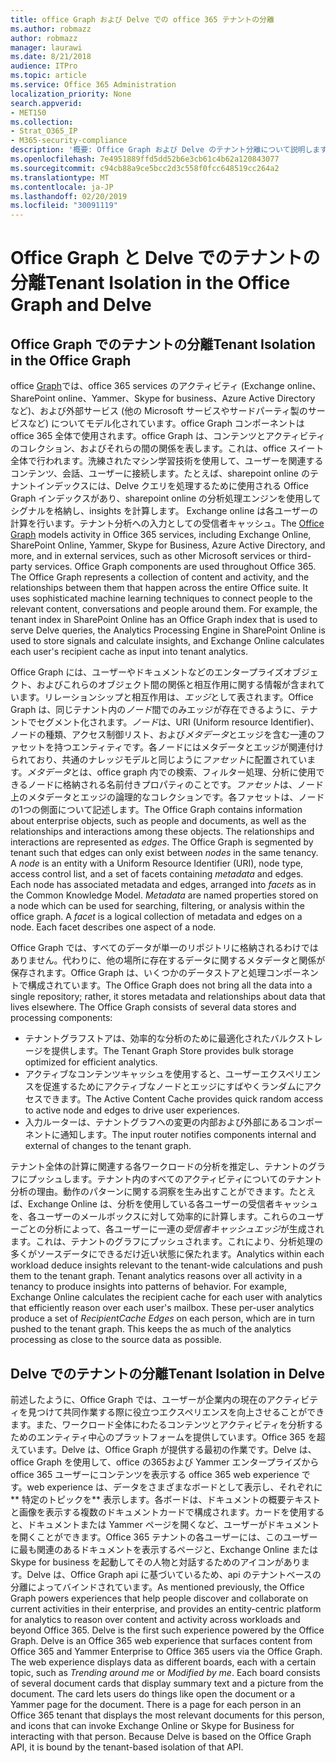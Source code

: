 ```yaml
---
title: office Graph および Delve での office 365 テナントの分離
ms.author: robmazz
author: robmazz
manager: laurawi
ms.date: 8/21/2018
audience: ITPro
ms.topic: article
ms.service: Office 365 Administration
localization_priority: None
search.appverid:
- MET150
ms.collection:
- Strat_O365_IP
- M365-security-compliance
description: '概要: Office Graph および Delve のテナント分離について説明します。'
ms.openlocfilehash: 7e4951889ffd5dd52b6e3cb61c4b62a120843077
ms.sourcegitcommit: c94cb88a9ce5bcc2d3c558f0fcc648519cc264a2
ms.translationtype: MT
ms.contentlocale: ja-JP
ms.lasthandoff: 02/20/2019
ms.locfileid: "30091119"
---
```

# <a name="tenant-isolation-in-the-office-graph-and-delve"></a><span data-ttu-id="f039f-103">Office Graph と Delve でのテナントの分離</span><span class="sxs-lookup"><span data-stu-id="f039f-103">Tenant Isolation in the Office Graph and Delve</span></span>

## <a name="tenant-isolation-in-the-office-graph"></a><span data-ttu-id="f039f-104">Office Graph でのテナントの分離</span><span class="sxs-lookup"><span data-stu-id="f039f-104">Tenant Isolation in the Office Graph</span></span>
<span data-ttu-id="f039f-p101">office [Graph](https://dev.office.com/officegraph)では、office 365 services のアクティビティ (Exchange online、SharePoint online、Yammer、Skype for business、Azure Active Directory など)、および外部サービス (他の Microsoft サービスやサードパーティ製のサービスなど) についてモデル化されています。office Graph コンポーネントは office 365 全体で使用されます。office Graph は、コンテンツとアクティビティのコレクション、およびそれらの間の関係を表します。これは、office スイート全体で行われます。洗練されたマシン学習技術を使用して、ユーザーを関連するコンテンツ、会話、ユーザーに接続します。たとえば、sharepoint online のテナントインデックスには、Delve クエリを処理するために使用される Office Graph インデックスがあり、sharepoint online の分析処理エンジンを使用してシグナルを格納し、insights を計算します。 Exchange online は各ユーザーの計算を行います。テナント分析への入力としての受信者キャッシュ。</span><span class="sxs-lookup"><span data-stu-id="f039f-p101">The [Office Graph](https://dev.office.com/officegraph) models activity in Office 365 services, including Exchange Online, SharePoint Online, Yammer, Skype for Business, Azure Active Directory, and more, and in external services, such as other Microsoft services or third-party services. Office Graph components are used throughout Office 365. The Office Graph represents a collection of content and activity, and the relationships between them that happen across the entire Office suite. It uses sophisticated machine learning techniques to connect people to the relevant content, conversations and people around them. For example, the tenant index in SharePoint Online has an Office Graph index that is used to serve Delve queries, the Analytics Processing Engine in SharePoint Online is used to store signals and calculate insights, and Exchange Online calculates each user's recipient cache as input into tenant analytics.</span></span>

<span data-ttu-id="f039f-p102">Office Graph には、ユーザーやドキュメントなどのエンタープライズオブジェクト、およびこれらのオブジェクト間の関係と相互作用に関する情報が含まれています。リレーションシップと相互作用は、*エッジ*として表されます。Office Graph は、同じテナント内の*ノード*間でのみエッジが存在できるように、テナントでセグメント化されます。*ノード*は、URI (Uniform resource Identifier)、ノードの種類、アクセス制御リスト、および*メタデータ*とエッジを含む一連のファセットを持つエンティティです。各ノードにはメタデータとエッジが関連付けられており、共通のナレッジモデルと同じように*ファセット*に配置されています。*メタデータ*とは、office graph 内での検索、フィルター処理、分析に使用できるノードに格納される名前付きプロパティのことです。*ファセット*は、ノード上のメタデータとエッジの論理的なコレクションです。各ファセットは、ノードの1つの側面について記述します。</span><span class="sxs-lookup"><span data-stu-id="f039f-p102">The Office Graph contains information about enterprise objects, such as people and documents, as well as the relationships and interactions among these objects. The relationships and interactions are represented as *edges*. The Office Graph is segmented by tenant such that edges can only exist between *nodes* in the same tenancy. A *node* is an entity with a Uniform Resource Identifier (URI), node type, access control list, and a set of facets containing *metadata* and edges. Each node has associated metadata and edges, arranged into *facets* as in the Common Knowledge Model. *Metadata* are named properties stored on a node which can be used for searching, filtering, or analysis within the office graph. A *facet* is a logical collection of metadata and edges on a node. Each facet describes one aspect of a node.</span></span> 

<span data-ttu-id="f039f-p103">Office Graph では、すべてのデータが単一のリポジトリに格納されるわけではありません。代わりに、他の場所に存在するデータに関するメタデータと関係が保存されます。Office Graph は、いくつかのデータストアと処理コンポーネントで構成されています。</span><span class="sxs-lookup"><span data-stu-id="f039f-p103">The Office Graph does not bring all the data into a single repository; rather, it stores metadata and relationships about data that lives elsewhere. The Office Graph consists of several data stores and processing components:</span></span>
- <span data-ttu-id="f039f-120">テナントグラフストアは、効率的な分析のために最適化されたバルクストレージを提供します。</span><span class="sxs-lookup"><span data-stu-id="f039f-120">The Tenant Graph Store provides bulk storage optimized for efficient analytics.</span></span>
- <span data-ttu-id="f039f-121">アクティブなコンテンツキャッシュを使用すると、ユーザーエクスペリエンスを促進するためにアクティブなノードとエッジにすばやくランダムにアクセスできます。</span><span class="sxs-lookup"><span data-stu-id="f039f-121">The Active Content Cache provides quick random access to active node and edges to drive user experiences.</span></span>
- <span data-ttu-id="f039f-122">入力ルーターは、テナントグラフへの変更の内部および外部にあるコンポーネントに通知します。</span><span class="sxs-lookup"><span data-stu-id="f039f-122">The input router notifies components internal and external of changes to the tenant graph.</span></span>

<span data-ttu-id="f039f-p104">テナント全体の計算に関連する各ワークロードの分析を推定し、テナントのグラフにプッシュします。テナント内のすべてのアクティビティについてのテナント分析の理由。動作のパターンに関する洞察を生み出すことができます。たとえば、Exchange Online は、分析を使用している各ユーザーの受信者キャッシュを、各ユーザーのメールボックスに対して効率的に計算します。これらのユーザーごとの分析によって、各ユーザーに一連の*受信者キャッシュエッジ*が生成されます。これは、テナントのグラフにプッシュされます。これにより、分析処理の多くがソースデータにできるだけ近い状態に保たれます。</span><span class="sxs-lookup"><span data-stu-id="f039f-p104">Analytics within each workload deduce insights relevant to the tenant-wide calculations and push them to the tenant graph. Tenant analytics reasons over all activity in a tenancy to produce insights into patterns of behavior. For example, Exchange Online calculates the recipient cache for each user with analytics that efficiently reason over each user's mailbox. These per-user analytics produce a set of *RecipientCache Edges* on each person, which are in turn pushed to the tenant graph. This keeps the as much of the analytics processing as close to the source data as possible.</span></span>

## <a name="tenant-isolation-in-delve"></a><span data-ttu-id="f039f-128">Delve でのテナントの分離</span><span class="sxs-lookup"><span data-stu-id="f039f-128">Tenant Isolation in Delve</span></span>
<span data-ttu-id="f039f-p105">前述したように、Office Graph では、ユーザーが企業内の現在のアクティビティを見つけて共同作業する際に役立つエクスペリエンスを向上させることができます。また、ワークロード全体にわたるコンテンツとアクティビティを分析するためのエンティティ中心のプラットフォームを提供しています。Office 365 を超えています。Delve は、Office Graph が提供する最初の作業です。Delve は、office Graph を使用して、office の365および Yammer エンタープライズから office 365 ユーザーにコンテンツを表示する office 365 web experience です。web experience は、データをさまざまなボードとして表示し、それぞれに\*\* 特定のトピックを\*\* 表示します。各ボードは、ドキュメントの概要テキストと画像を表示する複数のドキュメントカードで構成されます。カードを使用すると、ドキュメントまたは Yammer ページを開くなど、ユーザーがドキュメントを開くことができます。Office 365 テナントの各ユーザーには、このユーザーに最も関連のあるドキュメントを表示するページと、Exchange Online または Skype for business を起動してその人物と対話するためのアイコンがあります。Delve は、Office Graph api に基づいているため、api のテナントベースの分離によってバインドされています。</span><span class="sxs-lookup"><span data-stu-id="f039f-p105">As mentioned previously, the Office Graph powers experiences that help people discover and collaborate on current activities in their enterprise, and provides an entity-centric platform for analytics to reason over content and activity across workloads and beyond Office 365. Delve is the first such experience powered by the Office Graph. Delve is an Office 365 web experience that surfaces content from Office 365 and Yammer Enterprise to Office 365 users via the Office Graph. The web experience displays data as different boards, each with a certain topic, such as *Trending around me* or *Modified by me*. Each board consists of several document cards that display summary text and a picture from the document. The card lets users do things like open the document or a Yammer page for the document. There is a page for each person in an Office 365 tenant that displays the most relevant documents for this person, and icons that can invoke Exchange Online or Skype for Business for interacting with that person. Because Delve is based on the Office Graph API, it is bound by the tenant-based isolation of that API.</span></span>